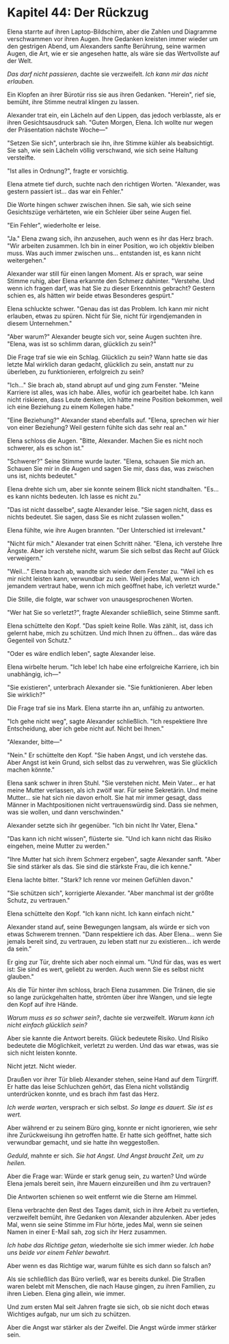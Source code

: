 # Kapitel 44: Der Rückzug

Elena starrte auf ihren Laptop-Bildschirm, aber die Zahlen und Diagramme verschwammen vor ihren Augen. Ihre Gedanken kreisten immer wieder um den gestrigen Abend, um Alexanders sanfte Berührung, seine warmen Augen, die Art, wie er sie angesehen hatte, als wäre sie das Wertvollste auf der Welt.

*Das darf nicht passieren*, dachte sie verzweifelt. *Ich kann mir das nicht erlauben.*

Ein Klopfen an ihrer Bürotür riss sie aus ihren Gedanken. "Herein", rief sie, bemüht, ihre Stimme neutral klingen zu lassen.

Alexander trat ein, ein Lächeln auf den Lippen, das jedoch verblasste, als er ihren Gesichtsausdruck sah. "Guten Morgen, Elena. Ich wollte nur wegen der Präsentation nächste Woche—"

"Setzen Sie sich", unterbrach sie ihn, ihre Stimme kühler als beabsichtigt. Sie sah, wie sein Lächeln völlig verschwand, wie sich seine Haltung versteifte.

"Ist alles in Ordnung?", fragte er vorsichtig.

Elena atmete tief durch, suchte nach den richtigen Worten. "Alexander, was gestern passiert ist... das war ein Fehler."

Die Worte hingen schwer zwischen ihnen. Sie sah, wie sich seine Gesichtszüge verhärteten, wie ein Schleier über seine Augen fiel.

"Ein Fehler", wiederholte er leise.

"Ja." Elena zwang sich, ihn anzusehen, auch wenn es ihr das Herz brach. "Wir arbeiten zusammen. Ich bin in einer Position, wo ich objektiv bleiben muss. Was auch immer zwischen uns... entstanden ist, es kann nicht weitergehen."

Alexander war still für einen langen Moment. Als er sprach, war seine Stimme ruhig, aber Elena erkannte den Schmerz dahinter. "Verstehe. Und wenn ich fragen darf, was hat Sie zu dieser Erkenntnis gebracht? Gestern schien es, als hätten wir beide etwas Besonderes gespürt."

Elena schluckte schwer. "Genau das ist das Problem. Ich kann mir nicht erlauben, etwas zu spüren. Nicht für Sie, nicht für irgendjemanden in diesem Unternehmen."

"Aber warum?" Alexander beugte sich vor, seine Augen suchten ihre. "Elena, was ist so schlimm daran, glücklich zu sein?"

Die Frage traf sie wie ein Schlag. Glücklich zu sein? Wann hatte sie das letzte Mal wirklich daran gedacht, glücklich zu sein, anstatt nur zu überleben, zu funktionieren, erfolgreich zu sein?

"Ich..." Sie brach ab, stand abrupt auf und ging zum Fenster. "Meine Karriere ist alles, was ich habe. Alles, wofür ich gearbeitet habe. Ich kann nicht riskieren, dass Leute denken, ich hätte meine Position bekommen, weil ich eine Beziehung zu einem Kollegen habe."

"Eine Beziehung?" Alexander stand ebenfalls auf. "Elena, sprechen wir hier von einer Beziehung? Weil gestern fühlte sich das sehr real an."

Elena schloss die Augen. "Bitte, Alexander. Machen Sie es nicht noch schwerer, als es schon ist."

"Schwerer?" Seine Stimme wurde lauter. "Elena, schauen Sie mich an. Schauen Sie mir in die Augen und sagen Sie mir, dass das, was zwischen uns ist, nichts bedeutet."

Elena drehte sich um, aber sie konnte seinem Blick nicht standhalten. "Es... es kann nichts bedeuten. Ich lasse es nicht zu."

"Das ist nicht dasselbe", sagte Alexander leise. "Sie sagen nicht, dass es nichts bedeutet. Sie sagen, dass Sie es nicht zulassen wollen."

Elena fühlte, wie ihre Augen brannten. "Der Unterschied ist irrelevant."

"Nicht für mich." Alexander trat einen Schritt näher. "Elena, ich verstehe Ihre Ängste. Aber ich verstehe nicht, warum Sie sich selbst das Recht auf Glück verweigern."

"Weil..." Elena brach ab, wandte sich wieder dem Fenster zu. "Weil ich es mir nicht leisten kann, verwundbar zu sein. Weil jedes Mal, wenn ich jemandem vertraut habe, wenn ich mich geöffnet habe, ich verletzt wurde."

Die Stille, die folgte, war schwer von unausgesprochenen Worten.

"Wer hat Sie so verletzt?", fragte Alexander schließlich, seine Stimme sanft.

Elena schüttelte den Kopf. "Das spielt keine Rolle. Was zählt, ist, dass ich gelernt habe, mich zu schützen. Und mich Ihnen zu öffnen... das wäre das Gegenteil von Schutz."

"Oder es wäre endlich leben", sagte Alexander leise.

Elena wirbelte herum. "Ich lebe! Ich habe eine erfolgreiche Karriere, ich bin unabhängig, ich—"

"Sie existieren", unterbrach Alexander sie. "Sie funktionieren. Aber leben Sie wirklich?"

Die Frage traf sie ins Mark. Elena starrte ihn an, unfähig zu antworten.

"Ich gehe nicht weg", sagte Alexander schließlich. "Ich respektiere Ihre Entscheidung, aber ich gebe nicht auf. Nicht bei Ihnen."

"Alexander, bitte—"

"Nein." Er schüttelte den Kopf. "Sie haben Angst, und ich verstehe das. Aber Angst ist kein Grund, sich selbst das zu verwehren, was Sie glücklich machen könnte."

Elena sank schwer in ihren Stuhl. "Sie verstehen nicht. Mein Vater... er hat meine Mutter verlassen, als ich zwölf war. Für seine Sekretärin. Und meine Mutter... sie hat sich nie davon erholt. Sie hat mir immer gesagt, dass Männer in Machtpositionen nicht vertrauenswürdig sind. Dass sie nehmen, was sie wollen, und dann verschwinden."

Alexander setzte sich ihr gegenüber. "Ich bin nicht Ihr Vater, Elena."

"Das kann ich nicht wissen", flüsterte sie. "Und ich kann nicht das Risiko eingehen, meine Mutter zu werden."

"Ihre Mutter hat sich ihrem Schmerz ergeben", sagte Alexander sanft. "Aber Sie sind stärker als das. Sie sind die stärkste Frau, die ich kenne."

Elena lachte bitter. "Stark? Ich renne vor meinen Gefühlen davon."

"Sie schützen sich", korrigierte Alexander. "Aber manchmal ist der größte Schutz, zu vertrauen."

Elena schüttelte den Kopf. "Ich kann nicht. Ich kann einfach nicht."

Alexander stand auf, seine Bewegungen langsam, als würde er sich von etwas Schwerem trennen. "Dann respektiere ich das. Aber Elena... wenn Sie jemals bereit sind, zu vertrauen, zu leben statt nur zu existieren... ich werde da sein."

Er ging zur Tür, drehte sich aber noch einmal um. "Und für das, was es wert ist: Sie sind es wert, geliebt zu werden. Auch wenn Sie es selbst nicht glauben."

Als die Tür hinter ihm schloss, brach Elena zusammen. Die Tränen, die sie so lange zurückgehalten hatte, strömten über ihre Wangen, und sie legte den Kopf auf ihre Hände.

*Warum muss es so schwer sein?*, dachte sie verzweifelt. *Warum kann ich nicht einfach glücklich sein?*

Aber sie kannte die Antwort bereits. Glück bedeutete Risiko. Und Risiko bedeutete die Möglichkeit, verletzt zu werden. Und das war etwas, was sie sich nicht leisten konnte.

Nicht jetzt. Nicht wieder.

Draußen vor ihrer Tür blieb Alexander stehen, seine Hand auf dem Türgriff. Er hatte das leise Schluchzen gehört, das Elena nicht vollständig unterdrücken konnte, und es brach ihm fast das Herz.

*Ich werde warten*, versprach er sich selbst. *So lange es dauert. Sie ist es wert.*

Aber während er zu seinem Büro ging, konnte er nicht ignorieren, wie sehr ihre Zurückweisung ihn getroffen hatte. Er hatte sich geöffnet, hatte sich verwundbar gemacht, und sie hatte ihn weggestoßen.

*Geduld*, mahnte er sich. *Sie hat Angst. Und Angst braucht Zeit, um zu heilen.*

Aber die Frage war: Würde er stark genug sein, zu warten? Und würde Elena jemals bereit sein, ihre Mauern einzureißen und ihm zu vertrauen?

Die Antworten schienen so weit entfernt wie die Sterne am Himmel.

Elena verbrachte den Rest des Tages damit, sich in ihre Arbeit zu vertiefen, verzweifelt bemüht, ihre Gedanken von Alexander abzulenken. Aber jedes Mal, wenn sie seine Stimme im Flur hörte, jedes Mal, wenn sie seinen Namen in einer E-Mail sah, zog sich ihr Herz zusammen.

*Ich habe das Richtige getan*, wiederholte sie sich immer wieder. *Ich habe uns beide vor einem Fehler bewahrt.*

Aber wenn es das Richtige war, warum fühlte es sich dann so falsch an?

Als sie schließlich das Büro verließ, war es bereits dunkel. Die Straßen waren belebt mit Menschen, die nach Hause gingen, zu ihren Familien, zu ihren Lieben. Elena ging allein, wie immer.

Und zum ersten Mal seit Jahren fragte sie sich, ob sie nicht doch etwas Wichtiges aufgab, nur um sich zu schützen.

Aber die Angst war stärker als der Zweifel. Die Angst würde immer stärker sein.